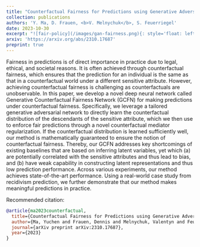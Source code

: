 ```yaml
---
title: "Counterfactual Fairness for Predictions using Generative Adversarial Networks"
collection: publications
authors: 'Y. Ma, D. Frauen, <b>V. Melnychuk</b>, S. Feuerriegel'
date: 2023-10-30
excerpt: "![fair-policy](/images/gan-fairness.png){: style='float: left; height: 100px'}"
arxiv: 'https://arxiv.org/abs/2310.17687'
preprint: true
---
```


Fairness in predictions is of direct importance in practice due to legal, ethical, and societal reasons. It is often achieved through counterfactual fairness, which ensures that the prediction for an individual is the same as that in a counterfactual world under a different sensitive attribute. However, achieving counterfactual fairness is challenging as counterfactuals are unobservable. In this paper, we develop a novel deep neural network called Generative Counterfactual Fairness Network (GCFN) for making predictions under counterfactual fairness. Specifically, we leverage a tailored generative adversarial network to directly learn the counterfactual distribution of the descendants of the sensitive attribute, which we then use to enforce fair predictions through a novel counterfactual mediator regularization. If the counterfactual distribution is learned sufficiently well, our method is mathematically guaranteed to ensure the notion of counterfactual fairness. Thereby, our GCFN addresses key shortcomings of existing baselines that are based on inferring latent variables, yet which (a) are potentially correlated with the sensitive attributes and thus lead to bias, and (b) have weak capability in constructing latent representations and thus low prediction performance. Across various experiments, our method achieves state-of-the-art performance. Using a real-world case study from recidivism prediction, we further demonstrate that our method makes meaningful predictions in practice.

Recommended citation: 
```bibtex
@article{ma2023counterfactual,
  title={Counterfactual Fairness for Predictions using Generative Adversarial Networks},
  author={Ma, Yuchen and Frauen, Dennis and Melnychuk, Valentyn and Feuerriegel, Stefan},
  journal={arXiv preprint arXiv:2310.17687},
  year={2023}
}
```
